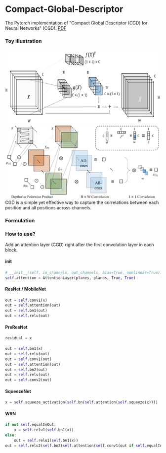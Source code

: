 # Compact-Global-Descriptor
The Pytorch implementation of "Compact Global Descriptor (CGD) for Neural Networks" (CGD). [PDF]()

### Toy Illustration
<img src="./img/CGD2.png" width="700" height="240" />

<img src="./img/CGD.png" width="700" height="240" />
CGD is a simple yet effective way to capture the correlations between each position and all positions across channels.

### Formulation


### How to use?
Add an attention layer (CGD) right after the first convolution layer in each block.
#### init
```python
# __init__(self, in_channels, out_channels, bias=True, nonlinear=True):
self.attention = AttentionLayer(planes, planes, True, True)
```
#### ResNet / MobileNet
```python
out = self.conv1(x)
out = self.attention(out)
out = self.bn1(out)
out = self.relu(out)
```
#### PreResNet
```python
residual = x

out = self.bn1(x)
out = self.relu(out)
out = self.conv1(out)
out = self.attention(out)
out = self.bn2(out)
out = self.relu(out)
out = self.conv2(out)
```
#### SqueezeNet
```python
x = self.squeeze_activation(self.bn(self.attention(self.squeeze(x))))
```
#### WRN
```python
if not self.equalInOut:
    x = self.relu1(self.bn1(x))
else:
    out = self.relu1(self.bn1(x))
out = self.relu2(self.bn2(self.attention(self.conv1(out if self.equalInOut else x))))
```
